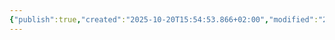 ```yaml
---
{"publish":true,"created":"2025-10-20T15:54:53.866+02:00","modified":"2025-10-20T21:03:56.620+02:00","tags":["Место"],"cssclasses":""}
---
```


